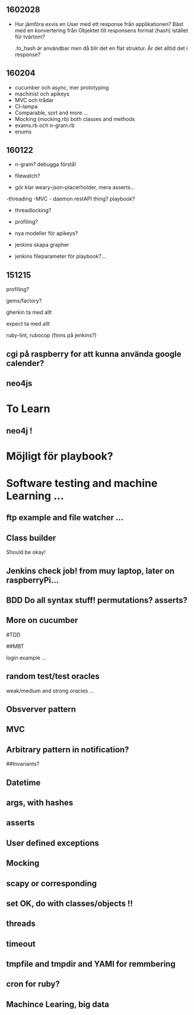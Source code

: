 
1602028
-------

- Hur jämföra exvis en User med ett response från applikationen?
  Bäst med en konvertering från Objektet till responsens format (hash)
  istället för tvärtom?

  .to_hash är användbar men då blir det en flat struktur. Är det alltid det i response?

  

160204
------

 - cucumber och async, mer prototyping
 - machinist och apikeys
 - MVC och trådar
 - CI-lampa
 - Comparable, sort and more ...
 - Mocking (mocking.rb) both classes and methods
 - exams.rb och n-gram.rb
 - enums

160122
------

- n-gram? debugga förstå!

- filewatch?

- gör klar weary-json-placerholder, mera asserts...

-threading -MVC - daemon restAPI thing? playbook?

- threadlocking?

- profiling?

- nya modeller för apikeys?

- jenkins skapa grapher

- jenkins fileparameter för playbook?...



151215
------

profiling?

gems/factory?

gherkin ta med allt

expect ta med allt

ruby-lint, rubocop (finns på jenkins?)







## cgi på raspberry for att kunna använda google calender?

## 

## neo4js

# To Learn


## neo4j !

Möjligt för playbook?
=======
# Software testing and machine Learning ...

## ftp example and file watcher ...

## Class builder

Should be okay!

## Jenkins check job! from muy laptop, later on raspberryPi...

## BDD Do all syntax stuff! permutations? asserts?

## More on cucumber

#TDD

##MBT

login example ...

## random test/test oracles

weak/medium and strong oracles ...

## Obsverver pattern

## MVC

## Arbitrary pattern in notification?

##Invariants?

## Datetime

## args, with hashes

## asserts

## User defined exceptions

## Mocking

## scapy or corresponding

## set  OK, do with classes/objects !!

## threads

## timeout

## tmpfile and tmpdir and YAMl for remmbering

## cron for ruby?

## Machince Learing, big data






